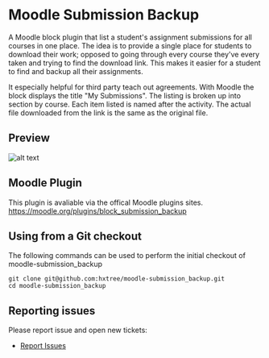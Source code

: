 # Moodle Submission Backup 

A Moodle block plugin that list a student's assignment submissions for all courses in one place. The idea is
to provide a single place for students to download their work; opposed to going through every course they've every
taken and trying to find the download link. This makes it easier for a student to find and backup all their 
assignments. 

It especially helpful for third party teach out agreements. With Moodle the block displays the title 
"My Submissions". The listing is broken up into section by course. Each item listed is named after the activity.
The actual file downloaded from the link is the same as the original file.

## Preview
![alt text](https://github.com/hxtree/moodle-submission_backup/raw/master/docs/preview.jpg "Preview")

## Moodle Plugin
This plugin is avaliable via the offical Moodle plugins sites.
https://moodle.org/plugins/block_submission_backup

## Using from a Git checkout
The following commands can be used to perform the initial checkout of moodle-submission_backup
```shell script
git clone git@github.com:hxtree/moodle-submission_backup.git
cd moodle-submission_backup
```

## Reporting issues

Please report issue and open new tickets:

- [Report Issues](https://github.com/hxtree/moodle-submission_backup/issues)
